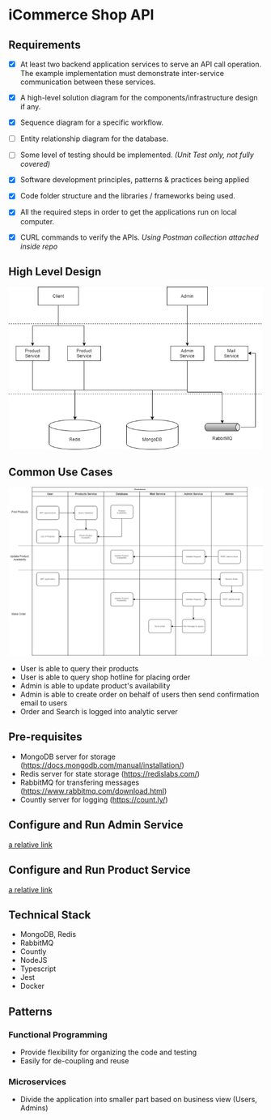 # iCommerce Shop API

## Requirements

- [X] At least ​two​ backend application services to serve an API call operation. The example implementation ​must​ demonstrate inter-service communication between these services.

- [X] A high-level solution diagram for the components/infrastructure design if any.
- [X] Sequence diagram for a specific workflow.

- [ ] Entity relationship diagram for the database.
- [ ] Some level of testing should be implemented. *(Unit Test only, not fully covered)*

- [X] Software development principles, patterns & practices being applied
- [X] Code folder structure and the libraries / frameworks being used.
- [X] All the required steps in order to get the applications run on local
computer.
- [X] CURL commands to verify the APIs. *Using Postman collection attached inside repo*

## High Level Design

![Architecture Design](<https://github.com/thanhlam2410/iComerce/blob/master/iCommerce-design.png>)

## Common Use Cases

![Common Use Cases](<https://github.com/thanhlam2410/iComerce/blob/master/iCommerce-use-case.png>)

- User is able to query their products
- User is able to query shop hotline for placing order
- Admin is able to update product's availability
- Admin is able to create order on behalf of users then send confirmation email to users
- Order and Search is logged into analytic server

## Pre-requisites

- MongoDB server for storage (<https://docs.mongodb.com/manual/installation/>)
- Redis server for state storage (<https://redislabs.com/>)
- RabbitMQ for transfering messages (<https://www.rabbitmq.com/download.html>)
- Countly server for logging (<https://count.ly/>)

## Configure and Run Admin Service

[a relative link](admin/README.md.md)

## Configure and Run Product Service

[a relative link](products/README.md.md)

## Technical Stack

- MongoDB, Redis
- RabbitMQ
- Countly
- NodeJS
- Typescript
- Jest
- Docker

## Patterns

### Functional Programming

- Provide flexibility for organizing the code and testing
- Easily for de-coupling and reuse

### Microservices

- Divide the application into smaller part based on business view (Users, Admins)
